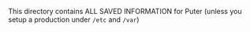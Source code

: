 This directory contains ALL SAVED INFORMATION for Puter
(unless you setup a production under `/etc` and `/var`)
